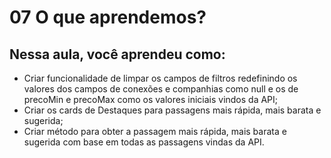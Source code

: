# 07 O que aprendemos?

## Nessa aula, você aprendeu como:

- Criar funcionalidade de limpar os campos de filtros redefinindo os valores dos campos de conexões e companhias como null e os de precoMin e precoMax como os valores iniciais vindos da API;
- Criar os cards de Destaques para passagens mais rápida, mais barata e sugerida;
- Criar método para obter a passagem mais rápida, mais barata e sugerida com base em todas as passagens vindas da API.